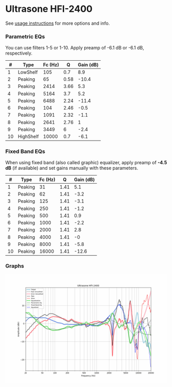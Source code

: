 # Ultrasone HFI-2400
See [usage instructions](https://github.com/jaakkopasanen/AutoEq#usage) for more options and info.

### Parametric EQs
You can use filters 1-5 or 1-10. Apply preamp of -6.1 dB or -6.1 dB, respectively.

|   # | Type      |   Fc (Hz) |    Q |   Gain (dB) |
|-----|-----------|-----------|------|-------------|
|   1 | LowShelf  |       105 | 0.7  |         8.9 |
|   2 | Peaking   |        65 | 0.58 |       -10.4 |
|   3 | Peaking   |      2414 | 3.66 |         5.3 |
|   4 | Peaking   |      5164 | 3.7  |         5.2 |
|   5 | Peaking   |      6488 | 2.24 |       -11.4 |
|   6 | Peaking   |       104 | 2.46 |        -0.5 |
|   7 | Peaking   |      1091 | 2.32 |        -1.1 |
|   8 | Peaking   |      2641 | 2.76 |         1   |
|   9 | Peaking   |      3449 | 6    |        -2.4 |
|  10 | HighShelf |     10000 | 0.7  |        -6.1 |

### Fixed Band EQs
When using fixed band (also called graphic) equalizer, apply preamp of **-4.5 dB** (if available) and set gains manually with these parameters.

|   # | Type    |   Fc (Hz) |    Q |   Gain (dB) |
|-----|---------|-----------|------|-------------|
|   1 | Peaking |        31 | 1.41 |         5.1 |
|   2 | Peaking |        62 | 1.41 |        -3.2 |
|   3 | Peaking |       125 | 1.41 |        -3.1 |
|   4 | Peaking |       250 | 1.41 |        -1.2 |
|   5 | Peaking |       500 | 1.41 |         0.9 |
|   6 | Peaking |      1000 | 1.41 |        -2.2 |
|   7 | Peaking |      2000 | 1.41 |         2.8 |
|   8 | Peaking |      4000 | 1.41 |        -0   |
|   9 | Peaking |      8000 | 1.41 |        -5.8 |
|  10 | Peaking |     16000 | 1.41 |       -12.6 |

### Graphs
![](./Ultrasone%20HFI-2400.png)

